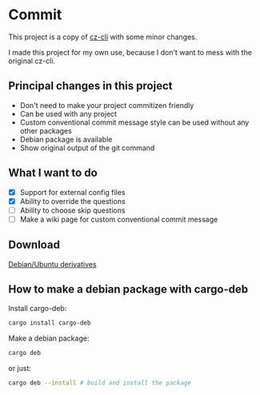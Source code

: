# Commit

This project is a copy of [cz-cli](https://github.com/commitizen/cz-cli) with some minor changes.

I made this project for my own use, because I don't want to mess with the original cz-cli.

## Principal changes in this project

- Don't need to make your project commitizen friendly
- Can be used with any project
- Custom conventional commit message style can be used without any other packages
- Debian package is available
- Show original output of the git command

## What I want to do

- [x] Support for external config files
- [x] Ability to override the questions
- [ ] Ability to choose skip questions
- [ ] Make a wiki page for custom conventional commit message

## Download

[Debian/Ubuntu derivatives](https://github.com/alt-art/commit/releases/download/0.1.0/commit_0.1.0_amd64.deb)

## How to make a debian package with cargo-deb

Install cargo-deb:

```bash
cargo install cargo-deb
```

Make a debian package:

```bash
cargo deb
```

or just:

```bash
cargo deb --install # build and install the package
```
